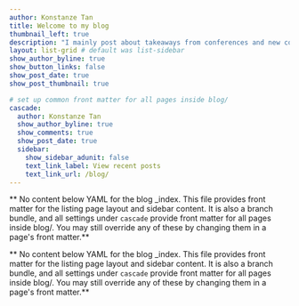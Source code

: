 ```yaml
---
author: Konstanze Tan
title: Welcome to my blog
thumbnail_left: true
description: "I mainly post about takeaways from conferences and new concepts or tools that I have been tinkering with as part of my thesis work."
layout: list-grid # default was list-sidebar
show_author_byline: true
show_button_links: false
show_post_date: true
show_post_thumbnail: true

# set up common front matter for all pages inside blog/
cascade:
  author: Konstanze Tan
  show_author_byline: true
  show_comments: true
  show_post_date: true
  sidebar:
    show_sidebar_adunit: false
    text_link_label: View recent posts
    text_link_url: /blog/
---
```


** No content below YAML for the blog _index. This file provides front matter for the listing page layout and sidebar content. It is also a branch bundle, and all settings under `cascade` provide front matter for all pages inside blog/. You may still override any of these by changing them in a page's front matter.**

** No content below YAML for the blog _index. This file provides front matter for the listing page layout and sidebar content. It is also a branch bundle, and all settings under `cascade` provide front matter for all pages inside blog/. You may still override any of these by changing them in a page's front matter.**
